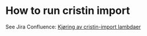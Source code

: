 # How to run cristin import

See Jira Confluence: [Kjøring av cristin-import lambdaer](https://unit.atlassian.net/l/cp/J51wfD3G)